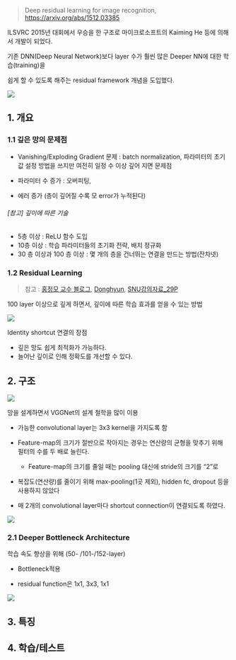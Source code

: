 > Deep residual learning for image recognition, https://arxiv.org/abs/1512.03385

ILSVRC 2015년 대회에서 우승을 한 구조로 마이크로소프트의 Kaiming He 등에 의해서 개발이 되었다.

기존 DNN(Deep Neural Network)보다 layer 수가 훨씬 많은 Deeper NN에 대한 학습(training)을

쉽게 할 수 있도록 해주는 residual framework 개념을 도입했다.


![](http://i.imgur.com/nbOpQGv.png)

## 1. 개요 

### 1.1 깊은 망의 문제점 

-  Vanishing/Exploding Gradient 문제 : batch normalization, 파라미터의 초기값 설정 방법을 쓰지만 여전히 일정 수 이상 깊어 지면 문제점 

-  파라미터 수 증가 : 오버피팅, 

- 에러 증가 (층이 깊어질 수록 모 error가 누적된다)


###### [참고] 깊이에 따른 기술 
- 5층 이상 : ReLU 함수 도입
- 10층 이상 : 학습 파라미터들의 초기화 전략, 배치 정규화
- 30 층 이상과 100 층 이상 : 몇 개의 층을 건너뛰는 연결을 만드는 방법(잔차넷)



### 1.2 Residual Learning
> 참고 : [홍정모 교수 블로그](http://blog.naver.com/atelierjpro/220966166731), [Donghyun](http://blog.naver.com/kangdonghyun/220992404778), [SNU강의자료_29P](https://bi.snu.ac.kr/Courses/ML2016/LectureNote/LectureNote_ch9.pdf)

100 layer 이상으로 깊게 하면서, 깊이에 따른 학습 효과를 얻을 수 있는 방법

![](http://i.imgur.com/Q9kYDvx.png)

Identity shortcut 연결의 장점 
- 깊은 망도 쉽게 최적화가 가능하다.
- 늘어난 깊이로 인해 정확도를 개선할 수 있다.

## 2. 구조 

![](http://i.imgur.com/7tQQHxk.png?1) 

망을 설계하면서 VGGNet의 설계 철학을 많이 이용

- 가능한 convolutional layer는 3x3 kernel을 가지도록 함 

- Feature-map의 크기가 절반으로 작아지는 경우는 연산량의 균형을 맞추기 위해 필터의 수를 두 배로 늘린다.
    - Feature-map의 크기를 줄일 때는 pooling 대신에  stride의 크기를 “2”로


- 복잡도(연산량)를 줄이기 위해 max-pooling(1곳 제외), hidden fc, dropout 등을 사용하지 않았다

- 매 2개의 convolutional layer마다 shortcut connection이 연결되도록 하였다.

![](http://i.imgur.com/undefined.png)

### 2.1 Deeper Bottleneck Architecture

학습 속도 향상을 위해 (50- /101-/152-layer)
- Bottleneck적용 

- residual function은 1x1, 3x3, 1x1

![](http://i.imgur.com/Qqcpcie.png)

## 3. 특징 

## 4. 학습/테스트 

